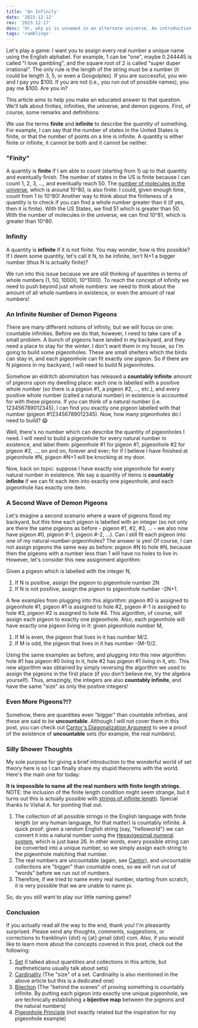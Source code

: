 ```yaml
---
title: 'On Infinity'
date: '2023-12-12'
rev: '2023-12-17'
desc: 'Or, why pi is unnamed in an alternate universe. An introduction to finiteness, infiniteness, and some silly consequences of these notions.'
tags: 'ramblings'
---
```


Let's play a game: I want you to assign every real number a unique name using the English alphabet. For example, 1 can be "one", maybe 0.244445 is called "I love gambling", and the square root of 2 is called "super duper irrational". The only rule is the length of the string must be a number (it could be length 3, 5, or even a Googolplex). If you are successful, you win and I pay you $100. If you are not (i.e., you run out of possible names), you pay me $100. Are you in?

This article aims to help you make an educated answer to that question. We'll talk about finities, infinities, the universe, and demon pigeons. First, of course, some remarks and definitions:

We use the terms **finite** and **infinite** to describe the *quantity* of something. For example, I can say that the number of states in the United States is finite, or that the number of points on a line is infinite. A quantity is either finite or infinite, it cannot be both and it cannot be neither.

### "Finity"
A quantity is **finite** if I am able to count (starting from 1) up to that quantity and eventually finish. The number of states in the US is finite because I can count 1, 2, 3, ..., and eventually reach 50. The [number of molecules in the universe](https://www.popularmechanics.com/space/a27259/how-many-particles-are-in-the-entire-universe/), which is around 10^80, is also finite: I could, given enough time, count from 1 to 10^80! Another way to think about the finiteness of a quantity is to check if you can find a whole number greater than it (if yes, then it is finite). With the US States, we find 51 which is greater than 50. With the number of molecules in the universe, we can find 10^81, which is greater than 10^80.

### Infinity
A quantity is **infinite** if it is not finite. You may wonder, how is this possible? If I deem some quantity, let's call it N, to be infinite, isn't N+1 a bigger number (thus N is actually finite)? 

We run into this issue because we are still thinking of quantites in terms of whole numbers (1, 50, 10000, 10^1000). To reach the concept of infinity we need to push beyond just whole numbers: we need to think about the amount of all whole numbers in existence, or even the amount of real numbers!

### An Infinite Number of Demon Pigeons
There are many different notions of infinity, but we will focus on one: countable infinities. Before we do that, however, I need to take care of a small problem. A bunch of pigeons have landed in my backyard, and they need a place to stay for the winter. I don't want them in my house, so I'm going to build some pigeonholes. These are small shelters which the birds can stay in, and each pigeonhole can fit exactly one pigeon. So if there are N pigeons in my backyard, I will need to build N pigeonholes.

Somehow an eldritch abomination has released a **countably infinite** amount of pigeons upon my dwelling place: each one is labelled with a positive whole number (so there is a pigeon #1, a pigeon #2, ..., etc.), and every positive whole number (called a natural number) in existence is accounted for with these pigeons. If you can think of a natural number (i.e. 123456789012345), I can find you exactly one pigeon labelled with that number (pigeon #123456789012345). Now, how many pigeonholes do I need to build? 😱

Well, there's no number which can describe the quantity of pigeonholes I need. I will need to build a pigeonhole for every natural number in existence, and label them: pigeonhole #1 for pigeon #1, pigeonhole #2 for pigeon #2, ..., on and on, forever and ever; for if I believe I have finished at pigeonhole #N, pigeon #N+1 will be knocking at my door.

Now, back on topic: suppose I have exactly one pigeonhole for every natural number in existence. We say a quantity of items is **countably infinite** if we can fit each item into exactly one pigeonhole, and each pigeonhole has exactly one item. 

### A Second Wave of Demon Pigeons
Let's imagine a second scenario where a wave of pigeons flood my backyard, but this time each pigeon is labelled with an integer (so not only are there the same pigeons as before - pigeon #1, #2, #3, ... - we also now have pigeon #0, pigeon #-1, pigeon #-2, ...). Can I still fit each pigeon into one of my natural-number-pigeonholes? The answer is yes! Of course, I can not assign pigeons the same way as before: pigeon #N to hole #N, because then the pigeons with a number less than 1 will have no holes to live in. However, let's consider this new assignment algorithm:  

Given a pigeon which is labelled with the integer N,  
1. If N is positive, assign the pigeon to pigeonhole number 2N
2. If N is not positive, assign the pigeon to pigeonhole number -2N+1.

A few examples from plugging into this algorithm: pigeon #0 is assigned to pigeonhole #1, pigeon #1 is assigned to hole #2, pigeon #-1 is assigned to hole #3, pigeon #2 is assigned to hole #4. This algorithm, of course, will assign each pigeon to exactly one pigeonhole. Also, each pigeonhole will have exactly one pigeon living in it: given pigeonhole number M,  
1. If M is even, the pigeon that lives in it has number M/2.
2. If M is odd, the pigeon that lives in it has number -(M-1)/2.  

Using the same examples as before, and plugging into this new algorithm: hole #1 has pigeon #0 living in it, hole #2 has pigeon #1 living in it, etc. This new algorithm was obtained by simply reversing the algorithm we used to assign the pigeons in the first place (if you don't believe me, try the algebra yourself). Thus, amazingly, the integers are also **countably infinite**, and have the same "size" as only the postive integers!

### Even More Pigeons?!?
Somehow, there are quantities even "bigger" than countable infinities, and these are said to be **uncountable**. Although I will not cover them in this post, you can check out [Cantor's Diagonalization Argument](https://en.wikipedia.org/wiki/Cantor%27s_diagonal_argument) to see a proof of the existence of **uncountable** sets (for example, the real numbers).

### Silly Shower Thoughts
My sole purpose for giving a brief introduction to the wonderful world of set theory here is so I can finally share my stupid theorems with the world. Here's the main one for today:

**It is impossible to name all the real numbers with finite length strings.**  
NOTE: the inclusion of the finite length condition might seem strange, but it turns out this is actually possible with [strings of infinite length](https://cs.stackexchange.com/questions/119455/does-infinite-length-strings-lead-to-uncountable-languages). Special thanks to Vishal A. for pointing that out.
1. The collection of all possible strings in the English language with finite length (or any human language, for that matter) is countably infinite. A quick proof: given a random English string (say, "helloworld") we can convert it into a natural number using the [Hexavigesimal numeral system](https://gist.github.com/pinguet62/9817978), which is just base 26. In other words, every possible string can be converted into a unique number, so we simply assign each string to the pigeonhole matching that number.
2. The real numbers are uncountable (again, see [Cantor](https://en.wikipedia.org/wiki/Cantor%27s_diagonal_argument)), and uncountable collections are "bigger" than countable ones, so we will run out of "words" before we run out of numbers.
3. Therefore, if we tried to name every real number, starting from scratch, it is very possible that we are unable to name pi.

So, do you still want to play our little naming game? 
### Conclusion
If you actually read all the way to the end, thank you! I'm pleasantly surprised. Please send any thoughts, comments, suggestions, or corrections to franklinyin {dot} nj {at} gmail {dot} com. Also, if you would like to learn more about the concepts covered in this post, check out the following:
1. [Set](https://en.wikipedia.org/wiki/Set_(mathematics)) (I talked about quantities and collections in this article, but mathmeticians usually talk about sets)
2. [Cardinality](https://en.wikipedia.org/wiki/Cardinality) (The "size" of a set. Cardinality is also mentioned in the above article but this is a dedicated one)
3. [Bijection](https://en.wikipedia.org/wiki/Bijection) (The "behind the scenes" of proving something is countably infinite. By putting each pigeon into exactly one unique pigeonhole, we are technically establishing a **bijective map** between the pigeons and the natural numbers)
4. [Pigeonhole Principle](https://en.wikipedia.org/wiki/Pigeonhole_principle) (not exactly related but the inspiration for my pigeonhole example)
